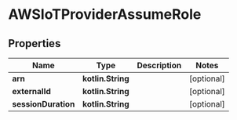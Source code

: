 
# AWSIoTProviderAssumeRole

## Properties
Name | Type | Description | Notes
------------ | ------------- | ------------- | -------------
**arn** | **kotlin.String** |  |  [optional]
**externalId** | **kotlin.String** |  |  [optional]
**sessionDuration** | **kotlin.String** |  |  [optional]



